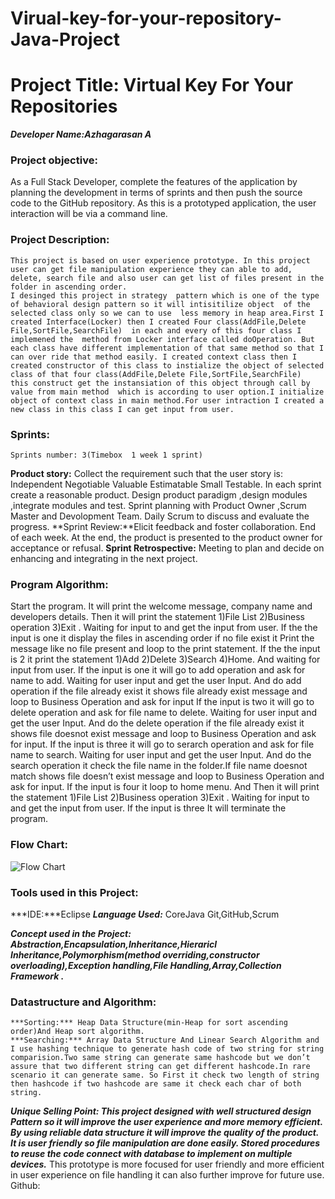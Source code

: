 
# Virual-key-for-your-repository-Java-Project
# Project Title: Virtual Key For Your Repositories
***Developer Name:Azhagarasan A***
### Project objective: 
As a Full Stack Developer, complete the features of the application by planning the development in terms of sprints and then push the source code to the GitHub repository. As this is a prototyped application, the user interaction will be via a command line. 
### Project Description:
	This project is based on user experience prototype. In this project user can get file manipulation experience they can able to add, delete, search file and also user can get list of files present in the folder in ascending order. 
	I desinged this project in strategy  pattern which is one of the type of behavioral design pattern so it will intisitilize object  of the selected class only so we can to use  less memory in heap area.First I created Interface(Locker) then I created Four class(AddFile,Delete File,SortFile,SearchFile)  in each and every of this four class I implemened the  method from Locker interface called doOperation. But each class have different implementation of that same method so that I can over ride that method easily. I created context class then I created constructor of this class to instialize the object of selected class of that four class(AddFile,Delete File,SortFile,SearchFile)  this construct get the instansiation of this object through call by value from main method  which is according to user option.I initialize object of context class in main method.For user intraction I created a new class in this class I can get input from user.
### Sprints:
	Sprints number: 3(Timebox  1 week 1 sprint)
 **Product story:** Collect the requirement such that the user story is: Independent Negotiable Valuable Estimatable Small Testable.
	In each sprint create a reasonable product. Design product paradigm ,design modules ,integrate modules and test.
	Sprint planning with Product Owner ,Scrum Master and Devolopment  Team. Daily Scrum to discuss and evaluate the progress.
	**Sprint Review:**Elicit feedback and foster collaboration. End of each week. At the end, the product is presented to the product owner for acceptance or refusal.
	**Sprint Retrospective:** Meeting to plan and decide on enhancing and integrating in the next project.

### Program Algorithm:
Start the program.
It will print the welcome message, company name and developers details.
Then it will print the statement 1)File List 2)Business operation 3)Exit .
	Waiting for input to and get the input from user.
	If the the input is one it display the files in ascending order if no file exist it
	Print the message like no file present and loop to the print statement.
	If the the input is 2 it print the statement  1)Add 2)Delete 3)Search 4)Home.
	And  waiting for input from user.
	If the input is one it will go to add operation and ask for name to add.
	Waiting for user input and get the user Input.
	And  do add operation if the file already exist it shows file already exist message
	and loop to Business Operation and ask for input
	If the input is two it will go to delete operation and ask for file name to delete.
	Waiting for user input and get the user Input.
	And  do the delete operation if the file already exist it shows file doesnot exist message
	and loop to Business Operation and ask for input.
	If the input is three it will go to serarch operation and ask for file name to search.
	Waiting for user input and get the user Input.
And  do the search operation it check the file name in the folder.If file name doesnot match  shows file doesn’t exist message and loop to Business Operation and ask for input.
	If the input is four it loop  to home menu.
And Then it will print the statement 1)File List 2)Business operation 3)Exit .
	Waiting for input to and get the input from user.
	If the input is three It will terminate the program.
  
### Flow Chart:

![Flow Chart](https://lucid.app/lucidchart/b6b3bf18-affb-4bc3-9473-d8ea7b8c7e7f/edit?page=0_0#)

 
### Tools used in this Project:
***IDE:***Eclipse 
***Language Used:*** CoreJava
Git,GitHub,Scrum

***Concept used in the Project:
	Abstraction,Encapsulation,Inheritance,Hieraricl Inheritance,Polymorphism(method overriding,constructor overloading),Exception handling,File Handling,Array,Collection Framework .***

### Datastructure and Algorithm:
 	***Sorting:*** Heap Data Structure(min-Heap for sort ascending order)And Heap sort algorithm.
	***Searching:*** Array Data Structure And Linear Search Algorithm and I use hashing technique to generate hash code of two string for string comparision.Two same string can generate same hashcode but we don’t assure that two different string can get different hashcode.In rare scenario it can generate same. So First it check two length of string then hashcode if two hashcode are same it check each char of both string.

***Unique Selling Point: This project designed with well structured design Pattern so it will improve the user experience and more memory efficient. By using reliable data structure it will improve the quality of the product. It is user friendly so file manipulation are done easily. Stored procedures to reuse the code connect with database to implement on multiple devices.***
	This prototype is more focused for user friendly and more efficient in user experience on file handling it can also further improve for future use.
Github:







